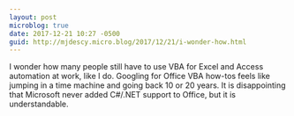 ```yaml
---
layout: post
microblog: true
date: 2017-12-21 10:27 -0500
guid: http://mjdescy.micro.blog/2017/12/21/i-wonder-how.html
---
```

I wonder how many people still have to use VBA for Excel and Access automation at work, like I do. Googling for Office VBA how-tos feels like jumping in a time machine and going back 10 or 20 years. It is disappointing that Microsoft never added C#/.NET support to Office, but it is understandable.
